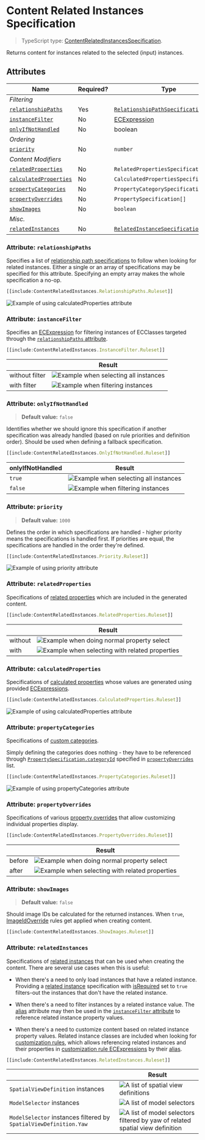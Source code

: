 # Content Related Instances Specification

> TypeScript type: [ContentRelatedInstancesSpecification]($presentation-common).

Returns content for instances related to the selected (input) instances.

## Attributes

| Name                                                      | Required? | Type                                                                                  | Default |
| --------------------------------------------------------- | --------- | ------------------------------------------------------------------------------------- | ------- |
| *Filtering*                                               |
| [`relationshipPaths`](#attribute-relationshippaths)       | Yes       | [`RelationshipPathSpecification[]`](../Common-Rules/RelationshipPathSpecification.md) |
| [`instanceFilter`](#attribute-instancefilter)             | No        | [ECExpression](./ECExpressions.md#instance-filter)                                    | `""`    |
| [`onlyIfNotHandled`](#attribute-onlyifnothandled)         | No        | boolean                                                                               | `false` |
| *Ordering*                                                |
| [`priority`](#attribute-priority)                         | No        | `number`                                                                              | `1000`  |
| *Content Modifiers*                                       |
| [`relatedProperties`](#attribute-relatedproperties)       | No        | `RelatedPropertiesSpecification[]`                                                    | `[]`    |
| [`calculatedProperties`](#attribute-calculatedproperties) | No        | `CalculatedPropertiesSpecification[]`                                                 | `[]`    |
| [`propertyCategories`](#attribute-propertycategories)     | No        | `PropertyCategorySpecification[]`                                                     | `[]`    |
| [`propertyOverrides`](#attribute-propertyoverrides)       | No        | `PropertySpecification[]`                                                             | `[]`    |
| [`showImages`](#attribute-showimages)                     | No        | `boolean`                                                                             | `false` |
| *Misc.*                                                   |
| [`relatedInstances`](#attribute-relatedinstances)         | No        | [`RelatedInstanceSpecification[]`](../Common-Rules/RelatedInstanceSpecification.md)   | `[]`    |

### Attribute: `relationshipPaths`

Specifies a list of [relationship path specifications](../Common-Rules/RelationshipPathSpecification.md) to follow when looking for related instances.
Either a single or an array of specifications may be specified for this attribute. Specifying an empty array makes the whole specification a no-op.

```ts
[[include:ContentRelatedInstances.RelationshipPaths.Ruleset]]
```
![Example of using calculatedProperties attribute](./media/contentrelatedInstances-with-relationshippaths.png)

### Attribute: `instanceFilter`

Specifies an [ECExpression](./ECExpressions.md#instance-filter) for filtering instances of ECClasses targeted through the [`relationshipPaths` attribute](#attribute-relationshippaths).

```ts
[[include:ContentRelatedInstances.InstanceFilter.Ruleset]]
```

  |                | Result                                                                                                       |
  | -------------- | ------------------------------------------------------------------------------------------------------------ |
  | without filter | ![Example when selecting all instances](./media/contentinstancesofspecificclasses-with-instancefilter-1.png) |
  | with filter    | ![Example when filtering instances](./media/contentinstancesofspecificclasses-with-instancefilter-2.png)     |

### Attribute: `onlyIfNotHandled`

> **Default value:** `false`

Identifies whether we should ignore this specification if another specification was already handled (based on rule priorities and definition order). Should be used when defining a fallback specification.

```ts
[[include:ContentRelatedInstances.OnlyIfNotHandled.Ruleset]]
```

  | onlyIfNotHandled | Result                                                                                                         |
  | ---------------- | -------------------------------------------------------------------------------------------------------------- |
  | `true`           | ![Example when selecting all instances](./media/contentinstancesofspecificclasses-with-onlyifnothandled-1.png) |
  | `false`          | ![Example when filtering instances](./media/contentinstancesofspecificclasses-with-onlyifnothandled-2.png)     |

### Attribute: `priority`

> **Default value:** `1000`

Defines the order in which specifications are handled - higher priority means the specifications is handled first. If priorities are equal, the specifications are handled in the order they're defined.

```ts
[[include:ContentRelatedInstances.Priority.Ruleset]]
```

![Example of using priority attribute](./media/contentinstancesofspecificclasses-with-priority.png)

### Attribute: `relatedProperties`

Specifications of [related properties](./RelatedPropertiesSpecification.md) which are included in the generated content.

```ts
[[include:ContentRelatedInstances.RelatedProperties.Ruleset]]
```

  |         | Result                                                                                                                    |
  | ------- | ------------------------------------------------------------------------------------------------------------------------- |
  | without | ![Example when doing normal property select](./media/contentinstancesofspecificclasses-with-relatedproperties-1.png)      |
  | with    | ![Example when selecting with related properties](./media/contentinstancesofspecificclasses-with-relatedproperties-2.png) |

### Attribute: `calculatedProperties`

Specifications of [calculated properties](./CalculatedPropertiesSpecification.md) whose values are generated using provided [ECExpressions](../Advanced/ECExpressions.md#ecinstance).

```ts
[[include:ContentRelatedInstances.CalculatedProperties.Ruleset]]
```

![Example of using calculatedProperties attribute](./media/contentinstancesofspecificclasses-with-calculatedproperties.png)

### Attribute: `propertyCategories`

Specifications of [custom categories](PropertyCategorySpecification.md).

Simply defining the categories does nothing - they have to be referenced through [`PropertySpecification.categoryId`](./PropertySpecification.md) specified in [`propertyOverrides`](#attribute-propertyoverrides) list.

```ts
[[include:ContentRelatedInstances.PropertyCategories.Ruleset]]
```

![Example of using propertyCategories attribute](./media/contentinstancesofspecificclasses-with-propertycategories.png)

### Attribute: `propertyOverrides`

Specifications of various [property overrides](./PropertySpecification.md) that allow customizing individual properties display.

```ts
[[include:ContentRelatedInstances.PropertyOverrides.Ruleset]]
```

  |        | Result                                                                                                                    |
  | ------ | ------------------------------------------------------------------------------------------------------------------------- |
  | before | ![Example when doing normal property select](./media/contentinstancesofspecificclasses-with-propertyoverrides-1.png)      |
  | after  | ![Example when selecting with related properties](./media/contentinstancesofspecificclasses-with-propertyoverrides-2.png) |

### Attribute: `showImages`

> **Default value:** `false`

Should image IDs be calculated for the returned instances. When `true`, [ImageIdOverride](../customization/ImageIdOverride.md) rules get applied when creating content.

```ts
[[include:ContentRelatedInstances.ShowImages.Ruleset]]
```

### Attribute: `relatedInstances`

Specifications of [related instances](../Common-Rules/RelatedInstanceSpecification.md) that can be used when creating the content. There are several use cases when this is useful:

- When there's a need to only load instances that have a related instance. Providing a [related instance](../Common-Rules/RelatedInstanceSpecification.md)
  specification with [isRequired](../Common-Rules/RelatedInstanceSpecification.md) set to `true` filters-out the instances that don't have the related instance.

- When there's a need to filter instances by a related instance value. The [alias](../Common-Rules/RelatedInstanceSpecification.md) attribute may then be used
  in the [`instanceFilter` attribute](#attribute-instancefilter) to reference related instance property values.

- When there's a need to customize content based on related instance property values. Related instance classes are included when looking for [customization rules](../Customization/index.md),
  which allows referencing related instances and their properties in [customization rule ECExpressions](../Customization/ECExpressions.md#override-value) by their
  [alias](../Common-Rules/RelatedInstanceSpecification.md).

```ts
[[include:ContentRelatedInstances.RelatedInstances.Ruleset]]
```

  |                                                                   | Result                                                                                                                                                 |
  | ----------------------------------------------------------------- | ------------------------------------------------------------------------------------------------------------------------------------------------------ |
  | `SpatialViewDefinition` instances                                 | ![A list of spatial view definitions](./media/contentinstancesofspecificclasses-with-relatedinstances-3.png)                                           |
  | `ModelSelector` instances                                         | ![A list of model selectors](./media/contentinstancesofspecificclasses-with-relatedinstances-2.png)                                               |
  | `ModelSelector` instances filtered by `SpatialViewDefinition.Yaw` | ![A list of model selectors filtered by yaw of related spatial view definition](./media/contentinstancesofspecificclasses-with-relatedinstances-1.png) |